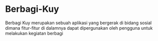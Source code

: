 # Berbagi-Kuy
Berbagi Kuy merupakan sebuah aplikasi yang bergerak di bidang sosial dimana fitur-fitur di dalamnya dapat dipergunakan oleh pengguna untuk melakukan kegiatan berbagi 
